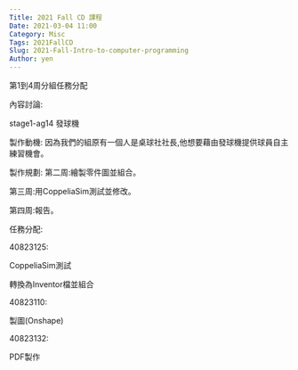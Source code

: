 ```yaml
---
Title: 2021 Fall CD 課程
Date: 2021-03-04 11:00
Category: Misc
Tags: 2021FallCD
Slug: 2021-Fall-Intro-to-computer-programming
Author: yen
---
```


第1到4周分組任務分配
<!-- PELICAN_END_SUMMARY -->

內容討論:

stage1-ag14 發球機

製作動機:
因為我們的組原有一個人是桌球社社長,他想要藉由發球機提供球員自主練習機會。

製作規劃:
第二周:繪製零件圖並組合。

第三周:用CoppeliaSim測試並修改。

第四周:報告。

任務分配:

40823125:

CoppeliaSim測試

轉換為Inventor檔並組合

40823110:

製圖(Onshape)

40823132:

PDF製作

